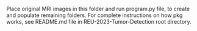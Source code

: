 Place original MRI images in this folder and run program.py file,
to create and populate remaining folders. For complete instructions
on how pkg works, see README.md file in REU-2023-Tumor-Detection root directory.
